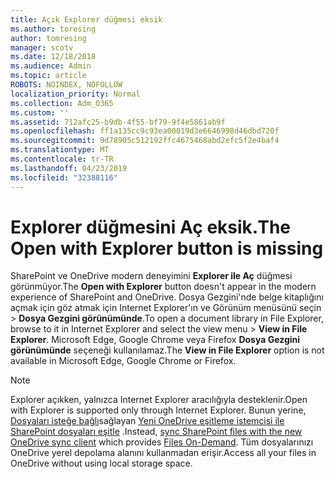 ```yaml
---
title: Açık Explorer düğmesi eksik
ms.author: toresing
author: tomresing
manager: scotv
ms.date: 12/18/2018
ms.audience: Admin
ms.topic: article
ROBOTS: NOINDEX, NOFOLLOW
localization_priority: Normal
ms.collection: Adm_O365
ms.custom: ''
ms.assetid: 712afc25-b9db-4f55-bf79-9f4e5861ab9f
ms.openlocfilehash: ff1a135cc9c93ea00019d3e6646998d46dbd720f
ms.sourcegitcommit: 9d78905c512192ffc4675468abd2efc5f2e4baf4
ms.translationtype: MT
ms.contentlocale: tr-TR
ms.lasthandoff: 04/23/2019
ms.locfileid: "32388116"
---
```

# <a name="the-open-with-explorer-button-is-missing"></a><span data-ttu-id="1dc3a-102">Explorer düğmesini Aç eksik.</span><span class="sxs-lookup"><span data-stu-id="1dc3a-102">The Open with Explorer button is missing</span></span>

<span data-ttu-id="1dc3a-103">SharePoint ve OneDrive modern deneyimini **Explorer ile Aç** düğmesi görünmüyor.</span><span class="sxs-lookup"><span data-stu-id="1dc3a-103">The **Open with Explorer** button doesn't appear in the modern experience of SharePoint and OneDrive.</span></span> <span data-ttu-id="1dc3a-104">Dosya Gezgini'nde belge kitaplığını açmak için göz atmak için Internet Explorer'ın ve Görünüm menüsünü seçin \> **Dosya Gezgini görünümünde**.</span><span class="sxs-lookup"><span data-stu-id="1dc3a-104">To open a document library in File Explorer, browse to it in Internet Explorer and select the view menu \> **View in File Explorer**.</span></span> <span data-ttu-id="1dc3a-105">Microsoft Edge, Google Chrome veya Firefox **Dosya Gezgini görünümünde** seçeneği kullanılamaz.</span><span class="sxs-lookup"><span data-stu-id="1dc3a-105">The **View in File Explorer** option is not available in Microsoft Edge, Google Chrome or Firefox.</span></span> 
  
> [!NOTE]
> <span data-ttu-id="1dc3a-106">Explorer açıkken, yalnızca Internet Explorer aracılığıyla desteklenir.</span><span class="sxs-lookup"><span data-stu-id="1dc3a-106">Open with Explorer is supported only through Internet Explorer.</span></span> <span data-ttu-id="1dc3a-107">Bunun yerine, [Dosyaları isteğe bağlı](https://support.office.com/article/0e6860d3-d9f3-4971-b321-7092438fb38e.aspx)sağlayan [Yeni OneDrive eşitleme istemcisi ile SharePoint dosyaları eşitle](https://support.office.com/article/6de9ede8-5b6e-4503-80b2-6190f3354a88.aspx) .</span><span class="sxs-lookup"><span data-stu-id="1dc3a-107">Instead, [sync SharePoint files with the new OneDrive sync client](https://support.office.com/article/6de9ede8-5b6e-4503-80b2-6190f3354a88.aspx) which provides [Files On-Demand](https://support.office.com/article/0e6860d3-d9f3-4971-b321-7092438fb38e.aspx).</span></span> <span data-ttu-id="1dc3a-108">Tüm dosyalarınızı OneDrive yerel depolama alanını kullanmadan erişir.</span><span class="sxs-lookup"><span data-stu-id="1dc3a-108">Access all your files in OneDrive without using local storage space.</span></span> 
  

